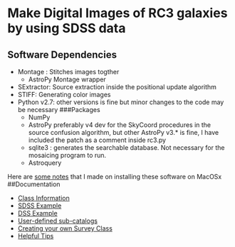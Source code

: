 # Make Digital Images of RC3 galaxies by using SDSS data
## Software Dependencies
- Montage : Stitches images togther
  - AstroPy Montage wrapper
- SExtractor: Source extraction inside the positional update algorithm
- STIFF: Generating color images
- Python v2.7: other versions is fine but minor changes to the code may be necessary
  ###Packages
  - NumPy
  - AstroPy preferably v4 dev for the SkyCoord procedures in the source confusion algorithm, but other AstroPy v3.* is fine, I have included the patch as a comment inside rc3.py
  - sqlite3 : generates the searchable database. Not necessary for the mosaicing program to run.
  - Astroquery

Here are [some notes](https://github.com/dorislee0309/workarea-rc3-project/wiki/Installation-on-Factory-Resetted-Mac-OSx-Mavericks) that I made on installing these software on MacOSx
##Documentation
- [Class Information](http://nbviewer.ipython.org/github/ProfessorBrunner/rc3-sdss/blob/master/Documentation/Class%20Information.ipynb)
- [SDSS Example](http://nbviewer.ipython.org/github/ProfessorBrunner/rc3-sdss/blob/master/Documentation/SDSS%20Example.ipynb)
- [DSS Example](http://nbviewer.ipython.org/github/ProfessorBrunner/rc3-sdss/blob/master/Documentation/DSS%20Example.ipynb)
- [User-defined sub-catalogs](http://nbviewer.ipython.org/github/ProfessorBrunner/rc3-sdss/blob/master/Documentation/User-defined%20catalog%20%20example.ipynb)
- [Creating your own Survey Class](http://nbviewer.ipython.org/github/ProfessorBrunner/rc3-sdss/blob/master/Documentation/Creating%20Your%20own%20Survey%20Class.ipynb)
- [Helpful Tips](http://nbviewer.ipython.org/github/ProfessorBrunner/rc3-sdss/blob/master/Documentation/Helpful%20Tips.ipynb)
